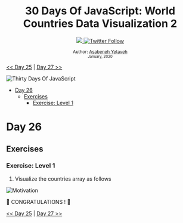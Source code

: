 <div align="center">
  <h1> 30 Days Of JavaScript: World Countries Data Visualization 2 </h1>
  <a class="header-badge" target="_blank" href="https://www.linkedin.com/in/asabeneh/">
  <img src="https://img.shields.io/badge/style--5eba00.svg?label=LinkedIn&logo=linkedin&style=social">
  </a>
  <a class="header-badge" target="_blank" href="https://twitter.com/Asabeneh">
  <img alt="Twitter Follow" src="https://img.shields.io/twitter/follow/asabeneh?style=social">
  </a>

<sub>Author:
<a href="https://www.linkedin.com/in/asabeneh/" target="_blank">Asabeneh Yetayeh</a><br>
<small> January, 2020</small>
</sub>

</div>

[<< Day 25](../25_Dia_Visualización_de_datos_de_países_del_mundo_1/25_Dia_Visualización_de_datos_de_países_del_mundo_1.md) | [Day 27 >>](../27_Dia_Proyecto_Mini_Portafolio/27_Dia_Mini_Proyecto_Portafolio.md)

![Thirty Days Of JavaScript](../images/banners/day_1_26.png)

- [Day 26](#day-26)
  - [Exercises](#exercises)
    - [Exercise: Level 1](#exercise-level-1)

# Day 26

## Exercises

### Exercise: Level 1

1. Visualize the countries array as follows

![Motivation](./../images/projects/dom_mini_project_countries_day_6.1.gif)

🎉 CONGRATULATIONS ! 🎉

[<< Day 25](../25_Dia_Visualización_de_datos_de_países_del_mundo_1/25_Dia_Visualización_de_datos_de_países_del_mundo_1.md) | [Day 27 >>](../27_Dia_Proyecto_Mini_Portafolio/27_Dia_Mini_Proyecto_Portafolio.md)

